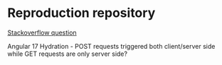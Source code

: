 # Reproduction repository

[Stackoverflow question](https://stackoverflow.com/questions/77459408/angular-17-hydration-post-requests-triggered-both-client-server-side-while-get)

Angular 17 Hydration - POST requests triggered both client/server side while GET requests are only server side?
